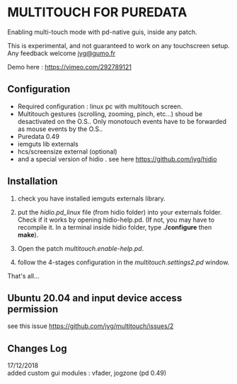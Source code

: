 # MULTITOUCH FOR PUREDATA

Enabling multi-touch mode with pd-native guis, inside any patch.

This is experimental, and not guaranteed to work on any  touchscreen setup.
Any feedback welcome jyg@gumo.fr

 Demo here : https://vimeo.com/292789121

## Configuration

- Required configuration : linux pc with multitouch screen.
- Multitouch gestures (scrolling, zooming, pinch, etc...) shoud be desactivated on the O.S.. Only monotouch events have to be forwarded as mouse events by the O.S..
- Puredata 0.49
- iemguts lib externals
- hcs/screensize external (optional)
- and a special version of hidio . see here https://github.com/jyg/hidio

## Installation
1) check you have installed iemguts externals library.

2) put the *hidio.pd_linux* file (from hidio folder) into your externals folder. Check if it works by opening hidio-help.pd. (If not, you may have to recompile it. In a terminal inside hidio folder, type  **./configure** then **make**).

3) Open the patch *multitouch.enable-help.pd*.

4) follow the 4-stages configuration in the *multitouch.settings2.pd* window.

That's all...

## Ubuntu 20.04 and input device access permission
see this issue https://github.com/jyg/multitouch/issues/2

## Changes Log
17/12/2018	
	added custom gui modules : vfader, jogzone (pd 0.49)
